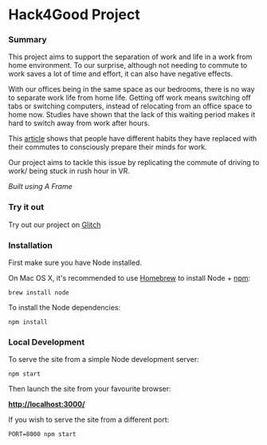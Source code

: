 # Hack4Good Project

### Summary

This project aims to support the separation of work and life in a work from home environment. To our surprise, although not needing to commute to work saves a lot of time and effort, it can also have negative effects.

With our offices being in the same space as our bedrooms, there is no way to separate work life from home life. Getting off work means switching off tabs or switching computers, instead of relocating from an office space to home now. Studies have shown that the lack of this waiting period makes it hard to switch away from work after hours.

This [article](https://www.linkedin.com/feed/news/the-rise-of-the-fake-commute-4974652/) shows that people have different habits they have replaced with their commutes to consciously prepare their minds for work.

Our project aims to tackle this issue by replicating the commute of driving to work/ being stuck in rush hour in VR.

*Built using A Frame*


### Try it out
Try out our project on [Glitch](https://glitch.com/~stellaw1-hack4good-project)



### Installation

First make sure you have Node installed.

On Mac OS X, it's recommended to use [Homebrew](http://brew.sh/) to install Node + [npm](https://www.npmjs.com):

    brew install node

To install the Node dependencies:

    npm install


### Local Development

To serve the site from a simple Node development server:

    npm start

Then launch the site from your favourite browser:

[__http://localhost:3000/__](http://localhost:3000/)

If you wish to serve the site from a different port:

    PORT=8000 npm start

